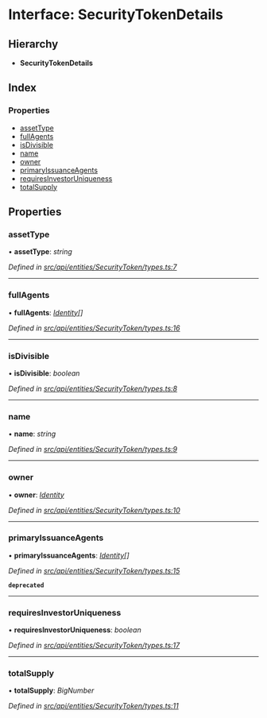 # Interface: SecurityTokenDetails

## Hierarchy

* **SecurityTokenDetails**

## Index

### Properties

* [assetType](securitytokendetails.md#assettype)
* [fullAgents](securitytokendetails.md#fullagents)
* [isDivisible](securitytokendetails.md#isdivisible)
* [name](securitytokendetails.md#name)
* [owner](securitytokendetails.md#owner)
* [primaryIssuanceAgents](securitytokendetails.md#primaryissuanceagents)
* [requiresInvestorUniqueness](securitytokendetails.md#requiresinvestoruniqueness)
* [totalSupply](securitytokendetails.md#totalsupply)

## Properties

###  assetType

• **assetType**: *string*

*Defined in [src/api/entities/SecurityToken/types.ts:7](https://github.com/PolymathNetwork/polymesh-sdk/blob/2a4e4111/src/api/entities/SecurityToken/types.ts#L7)*

___

###  fullAgents

• **fullAgents**: *[Identity](../classes/identity.md)[]*

*Defined in [src/api/entities/SecurityToken/types.ts:16](https://github.com/PolymathNetwork/polymesh-sdk/blob/2a4e4111/src/api/entities/SecurityToken/types.ts#L16)*

___

###  isDivisible

• **isDivisible**: *boolean*

*Defined in [src/api/entities/SecurityToken/types.ts:8](https://github.com/PolymathNetwork/polymesh-sdk/blob/2a4e4111/src/api/entities/SecurityToken/types.ts#L8)*

___

###  name

• **name**: *string*

*Defined in [src/api/entities/SecurityToken/types.ts:9](https://github.com/PolymathNetwork/polymesh-sdk/blob/2a4e4111/src/api/entities/SecurityToken/types.ts#L9)*

___

###  owner

• **owner**: *[Identity](../classes/identity.md)*

*Defined in [src/api/entities/SecurityToken/types.ts:10](https://github.com/PolymathNetwork/polymesh-sdk/blob/2a4e4111/src/api/entities/SecurityToken/types.ts#L10)*

___

###  primaryIssuanceAgents

• **primaryIssuanceAgents**: *[Identity](../classes/identity.md)[]*

*Defined in [src/api/entities/SecurityToken/types.ts:15](https://github.com/PolymathNetwork/polymesh-sdk/blob/2a4e4111/src/api/entities/SecurityToken/types.ts#L15)*

**`deprecated`** 

___

###  requiresInvestorUniqueness

• **requiresInvestorUniqueness**: *boolean*

*Defined in [src/api/entities/SecurityToken/types.ts:17](https://github.com/PolymathNetwork/polymesh-sdk/blob/2a4e4111/src/api/entities/SecurityToken/types.ts#L17)*

___

###  totalSupply

• **totalSupply**: *BigNumber*

*Defined in [src/api/entities/SecurityToken/types.ts:11](https://github.com/PolymathNetwork/polymesh-sdk/blob/2a4e4111/src/api/entities/SecurityToken/types.ts#L11)*
